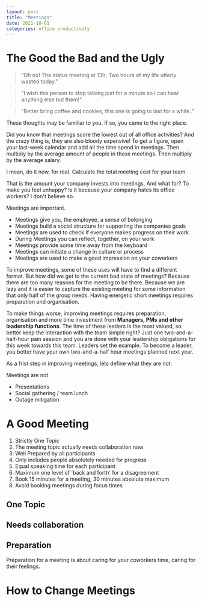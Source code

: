 ```yaml
---
layout: post
title: "Meetings"
date: 2021-10-01
categories: office productivity
---
```


# The Good the Bad and the Ugly

> "Oh no! The status meeting at 13h; Two hours of my life utterly wasted today."
 
> "I wish this person to stop talking just for a minute so I can hear anything else but them!"
 
> "Better bring coffee and cookies, this one is going to last for a while.."

These thoughts may be familiar to you. If so, you came to the right place.

Did you know that meetings score the lowest out of all office activities? And the crazy thing is, they are also bloody expensive!
To get a figure, open your last-week calendar and add all the time spend in meetings. Then multiply by the average amount of people in those meetings. Then multiply by the average salary.

I mean, do it now, for real. Calculate the total meeting cost for your team.

That is the amount your company invests into meetings. And what for? To make you feel unhappy? Is it because your company hates its office workers? I don't believe so.

Meetings are important.
- Meetings give you, the employee, a sense of belonging
- Meetings build a social structure for supporting the companies goals
- Meetings are used to check if everyone makes progress on their work
- During Meetings you can reflect, together, on your work
- Meetings provide some time away from the keyboard
- Meetings can initiate a change in culture or process
- Meetings are used to make a good impression on your coworkers

To improve meetings, some of these uses will have to find a different format.
But how did we get to the current bad state of meetings? Because there are too many reasons for the meeting to be there.
Because we are lazy and it is easier to capture the existing meeting for some information that only half of the group needs.
Having energetic short meetings requires preparation and organisation.

To make things worse, improving meetings requires preparation, organisation and more time investment from **Managers, PMs and other leadership functions**.
The time of these leaders is the most valued, so better keep the interaction with the team simple right? Just one two-and-a-half-hour pain session and you are done with your leadership obligations for this week towards this team.
Leaders set the example. To become a leader, you better have your own two-and-a-half hour meetings planned next year.

As a frist step in improving meetings, lets define what they are not.

Meetings are not
- Presentations
- Social gathering / team lunch
- Outage mitigation

# A Good Meeting



1. Strictly One Topic
2. The meeting topic actually needs collaboration now
7. Well Prepared by all participants
3. Only includes people absolutely needed for progress
4. Equal speaking time for each participant
5. Maximum one level of 'back and forth' for a disagreement
6. Book 15 minutes for a meeting, 30 minutes absolute maximum
8. Avoid booking meetings during focus times

## One Topic

## Needs collaboration

## Preparation



Preparation for a meeting is about caring for your coworkers time, caring for their feelings. 

# How to Change Meetings



